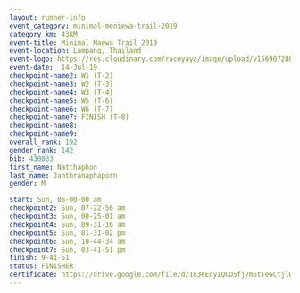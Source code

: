```yaml
---
layout: runner-info 
event_category: minimal-meniewa-trail-2019 
category_km: 43KM 
event-title: Minimal Maewa Trail 2019 
event-location: Lampang, Thailand 
event-logo: https://res.cloudinary.com/raceyaya/image/upload/v1569072805/logo/minimal-trail_ktnvsp.jpg 
event-date:  14-Jul-19 
checkpoint-name2: W1 (T-2) 
checkpoint-name3: W2 (T-3) 
checkpoint-name4: W3 (T-4) 
checkpoint-name5: W5 (T-6) 
checkpoint-name6: W6 (T-7) 
checkpoint-name7: FINISH (T-8) 
checkpoint-name8: 
checkpoint-name9: 
overall_rank: 192
gender_rank: 142
bib: 430033
first_name: Natthaphon
last_name: Janthranaphaporn
gender: M

start: Sun, 06-00-00 am
checkpoint2: Sun, 07-22-56 am
checkpoint3: Sun, 08-25-01 am
checkpoint4: Sun, 09-31-16 am
checkpoint5: Sun, 01-31-02 pm
checkpoint6: Sun, 10-44-34 am
checkpoint7: Sun, 03-41-51 pm
finish: 9-41-51
status: FINISHER
certificate: https://drive.google.com/file/d/183eEdyIQCD5fj7m5tTeGCtjlWSUdrIJF/view?usp=sharing
---
```

